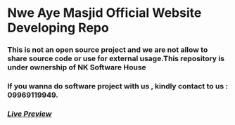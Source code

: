<h1>Nwe Aye Masjid Official Website Developing Repo</h1>
<h3>This is not an open source project and we are not allow to share source code or use for external usage.This repository is under ownership of NK Software House</h3>
<h3>If you wanna do software project with us , kindly contact to us : 09969119949.</h3>
<h3><i><a href="dawbonnweayemasjid.nksoftwarehouse.com">Live Preview</a></i></h3>
